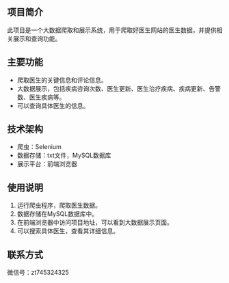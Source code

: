 ## 项目简介

此项目是一个大数据爬取和展示系统，用于爬取好医生网站的医生数据，并提供相关展示和查询功能。

## 主要功能

- 爬取医生的关键信息和评论信息。
- 大数据展示，包括疾病咨询次数、医生更新、医生治疗疾病、疾病更新、告警数、医生疾病等。
- 可以查询具体医生的信息。


## 技术架构

- 爬虫：Selenium
- 数据存储：txt文件，MySQL数据库
- 展示平台：前端浏览器


## 使用说明

1. 运行爬虫程序，爬取医生数据。
2. 数据存储在MySQL数据库中。
3. 在前端浏览器中访问项目地址，可以看到大数据展示页面。
4. 可以搜索具体医生，查看其详细信息。


## 联系方式

微信号：zt745324325
